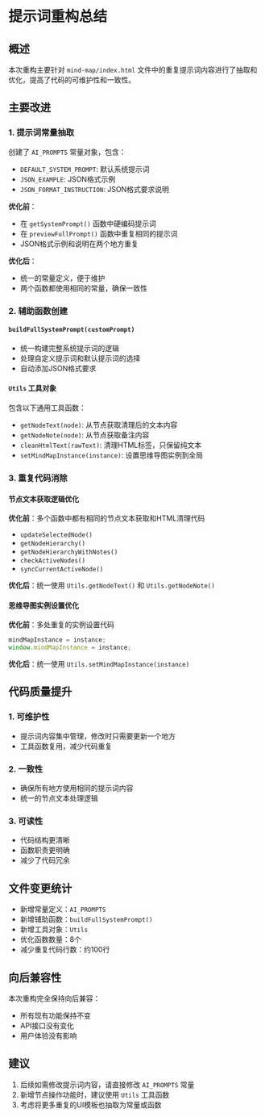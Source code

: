 # 提示词重构总结

## 概述

本次重构主要针对 `mind-map/index.html` 文件中的重复提示词内容进行了抽取和优化，提高了代码的可维护性和一致性。

## 主要改进

### 1. 提示词常量抽取

创建了 `AI_PROMPTS` 常量对象，包含：

- `DEFAULT_SYSTEM_PROMPT`: 默认系统提示词
- `JSON_EXAMPLE`: JSON格式示例
- `JSON_FORMAT_INSTRUCTION`: JSON格式要求说明

**优化前**：
- 在 `getSystemPrompt()` 函数中硬编码提示词
- 在 `previewFullPrompt()` 函数中重复相同的提示词
- JSON格式示例和说明在两个地方重复

**优化后**：
- 统一的常量定义，便于维护
- 两个函数都使用相同的常量，确保一致性

### 2. 辅助函数创建

#### `buildFullSystemPrompt(customPrompt)`
- 统一构建完整系统提示词的逻辑
- 处理自定义提示词和默认提示词的选择
- 自动添加JSON格式要求

#### `Utils` 工具对象
包含以下通用工具函数：

- `getNodeText(node)`: 从节点获取清理后的文本内容
- `getNodeNote(node)`: 从节点获取备注内容
- `cleanHtmlText(rawText)`: 清理HTML标签，只保留纯文本
- `setMindMapInstance(instance)`: 设置思维导图实例到全局

### 3. 重复代码消除

#### 节点文本获取逻辑优化
**优化前**：多个函数中都有相同的节点文本获取和HTML清理代码
- `updateSelectedNode()`
- `getNodeHierarchy()`
- `getNodeHierarchyWithNotes()`
- `checkActiveNodes()`
- `syncCurrentActiveNode()`

**优化后**：统一使用 `Utils.getNodeText()` 和 `Utils.getNodeNote()`

#### 思维导图实例设置优化
**优化前**：多处重复的实例设置代码
```javascript
mindMapInstance = instance;
window.mindMapInstance = instance;
```

**优化后**：统一使用 `Utils.setMindMapInstance(instance)`

## 代码质量提升

### 1. 可维护性
- 提示词内容集中管理，修改时只需要更新一个地方
- 工具函数复用，减少代码重复

### 2. 一致性
- 确保所有地方使用相同的提示词内容
- 统一的节点文本处理逻辑

### 3. 可读性
- 代码结构更清晰
- 函数职责更明确
- 减少了代码冗余

## 文件变更统计

- 新增常量定义：`AI_PROMPTS`
- 新增辅助函数：`buildFullSystemPrompt()`
- 新增工具对象：`Utils`
- 优化函数数量：8个
- 减少重复代码行数：约100行

## 向后兼容性

本次重构完全保持向后兼容：
- 所有现有功能保持不变
- API接口没有变化
- 用户体验没有影响

## 建议

1. 后续如需修改提示词内容，请直接修改 `AI_PROMPTS` 常量
2. 新增节点操作功能时，建议使用 `Utils` 工具函数
3. 考虑将更多重复的UI模板也抽取为常量或函数

